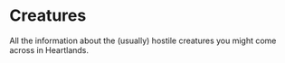 # Creatures

All the information about the (usually) hostile creatures you might come across in Heartlands.

